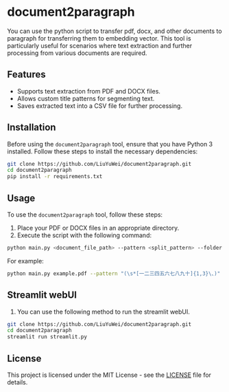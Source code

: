 # document2paragraph

You can use the python script to transfer pdf, docx, and other documents to paragraph for transferring them to embedding vector. This tool is particularly useful for scenarios where text extraction and further processing from various documents are required.

## Features

- Supports text extraction from PDF and DOCX files.
- Allows custom title patterns for segmenting text.
- Saves extracted text into a CSV file for further processing.

## Installation

Before using the `document2paragraph` tool, ensure that you have Python 3 installed. Follow these steps to install the necessary dependencies:

```bash
git clone https://github.com/LiuYuWei/document2paragraph.git
cd document2paragraph
pip install -r requirements.txt
```

## Usage

To use the `document2paragraph` tool, follow these steps:

1. Place your PDF or DOCX files in an appropriate directory.
2. Execute the script with the following command:

```bash
python main.py <document_file_path> --pattern <split_pattern> --folder <output_folder>
```

For example:

```bash
python main.py example.pdf --pattern "(\s*[一二三四五六七八九十]{1,3}\、)" --folder result
```

## Streamlit webUI

1. You can use the following method to run the streamlit webUI.
```bash
git clone https://github.com/LiuYuWei/document2paragraph.git
cd document2paragraph
streamlit run streamlit.py
```

## License

This project is licensed under the MIT License - see the [LICENSE](LICENSE) file for details.
